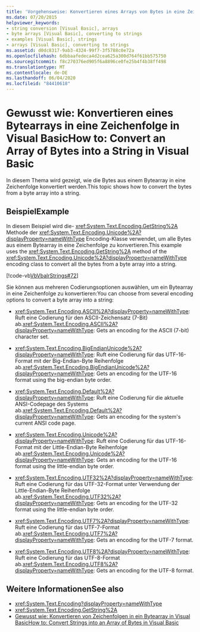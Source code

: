 ```yaml
---
title: 'Vorgehensweise: Konvertieren eines Arrays von Bytes in eine Zeichenfolge'
ms.date: 07/20/2015
helpviewer_keywords:
- string conversion [Visual Basic], arrays
- byte arrays [Visual Basic], converting to strings
- examples [Visual Basic], strings
- arrays [Visual Basic], converting to strings
ms.assetid: d0dc8317-9ab3-4324-99f7-3f5788c0e72a
ms.openlocfilehash: 6dbbaafedeca4d2cea625a300d764f61bb575750
ms.sourcegitcommit: f8c270376ed905f6a8896ce0fe25b4f4b38ff498
ms.translationtype: MT
ms.contentlocale: de-DE
ms.lasthandoff: 06/04/2020
ms.locfileid: "84410618"
---
```

# <a name="how-to-convert-an-array-of-bytes-into-a-string-in-visual-basic"></a><span data-ttu-id="f6c74-102">Gewusst wie: Konvertieren eines Bytearrays in eine Zeichenfolge in Visual Basic</span><span class="sxs-lookup"><span data-stu-id="f6c74-102">How to: Convert an Array of Bytes into a String in Visual Basic</span></span>
<span data-ttu-id="f6c74-103">In diesem Thema wird gezeigt, wie die Bytes aus einem Bytearray in eine Zeichenfolge konvertiert werden.</span><span class="sxs-lookup"><span data-stu-id="f6c74-103">This topic shows how to convert the bytes from a byte array into a string.</span></span>  
  
## <a name="example"></a><span data-ttu-id="f6c74-104">Beispiel</span><span class="sxs-lookup"><span data-stu-id="f6c74-104">Example</span></span>  
 <span data-ttu-id="f6c74-105">In diesem Beispiel wird die- <xref:System.Text.Encoding.GetString%2A> Methode der <xref:System.Text.Encoding.Unicode%2A?displayProperty=nameWithType> Encoding-Klasse verwendet, um alle Bytes aus einem Bytearray in eine Zeichenfolge zu konvertieren.</span><span class="sxs-lookup"><span data-stu-id="f6c74-105">This example uses the <xref:System.Text.Encoding.GetString%2A> method of the <xref:System.Text.Encoding.Unicode%2A?displayProperty=nameWithType> encoding class to convert all the bytes from a byte array into a string.</span></span>  
  
 [!code-vb[VbVbalrStrings#72](~/samples/snippets/visualbasic/VS_Snippets_VBCSharp/VbVbalrStrings/VB/Class2.vb#72)]  
  
 <span data-ttu-id="f6c74-106">Sie können aus mehreren Codierungsoptionen auswählen, um ein Bytearray in eine Zeichenfolge zu konvertieren:</span><span class="sxs-lookup"><span data-stu-id="f6c74-106">You can choose from several encoding options to convert a byte array into a string:</span></span>  
  
- <span data-ttu-id="f6c74-107"><xref:System.Text.Encoding.ASCII%2A?displayProperty=nameWithType>: Ruft eine Codierung für den ASCII-Zeichensatz (7-Bit) ab.</span><span class="sxs-lookup"><span data-stu-id="f6c74-107"><xref:System.Text.Encoding.ASCII%2A?displayProperty=nameWithType>: Gets an encoding for the ASCII (7-bit) character set.</span></span>  
  
- <span data-ttu-id="f6c74-108"><xref:System.Text.Encoding.BigEndianUnicode%2A?displayProperty=nameWithType>: Ruft eine Codierung für das UTF-16-Format mit der Big-Endian-Byte Reihenfolge ab.</span><span class="sxs-lookup"><span data-stu-id="f6c74-108"><xref:System.Text.Encoding.BigEndianUnicode%2A?displayProperty=nameWithType>: Gets an encoding for the UTF-16 format using the big-endian byte order.</span></span>  
  
- <span data-ttu-id="f6c74-109"><xref:System.Text.Encoding.Default%2A?displayProperty=nameWithType>: Ruft eine Codierung für die aktuelle ANSI-Codepage des Systems ab.</span><span class="sxs-lookup"><span data-stu-id="f6c74-109"><xref:System.Text.Encoding.Default%2A?displayProperty=nameWithType>: Gets an encoding for the system's current ANSI code page.</span></span>  
  
- <span data-ttu-id="f6c74-110"><xref:System.Text.Encoding.Unicode%2A?displayProperty=nameWithType>: Ruft eine Codierung für das UTF-16-Format mit der Little-Endian-Byte Reihenfolge ab.</span><span class="sxs-lookup"><span data-stu-id="f6c74-110"><xref:System.Text.Encoding.Unicode%2A?displayProperty=nameWithType>: Gets an encoding for the UTF-16 format using the little-endian byte order.</span></span>  
  
- <span data-ttu-id="f6c74-111"><xref:System.Text.Encoding.UTF32%2A?displayProperty=nameWithType>: Ruft eine Codierung für das UTF-32-Format unter Verwendung der Little-Endian-Byte Reihenfolge ab.</span><span class="sxs-lookup"><span data-stu-id="f6c74-111"><xref:System.Text.Encoding.UTF32%2A?displayProperty=nameWithType>: Gets an encoding for the UTF-32 format using the little-endian byte order.</span></span>  
  
- <span data-ttu-id="f6c74-112"><xref:System.Text.Encoding.UTF7%2A?displayProperty=nameWithType>: Ruft eine Codierung für das UTF-7-Format ab.</span><span class="sxs-lookup"><span data-stu-id="f6c74-112"><xref:System.Text.Encoding.UTF7%2A?displayProperty=nameWithType>: Gets an encoding for the UTF-7 format.</span></span>  
  
- <span data-ttu-id="f6c74-113"><xref:System.Text.Encoding.UTF8%2A?displayProperty=nameWithType>: Ruft eine Codierung für das UTF-8-Format ab.</span><span class="sxs-lookup"><span data-stu-id="f6c74-113"><xref:System.Text.Encoding.UTF8%2A?displayProperty=nameWithType>: Gets an encoding for the UTF-8 format.</span></span>  
  
## <a name="see-also"></a><span data-ttu-id="f6c74-114">Weitere Informationen</span><span class="sxs-lookup"><span data-stu-id="f6c74-114">See also</span></span>

- <xref:System.Text.Encoding?displayProperty=nameWithType>
- <xref:System.Text.Encoding.GetString%2A>
- [<span data-ttu-id="f6c74-115">Gewusst wie: Konvertieren von Zeichenfolgen in ein Bytearray in Visual Basic</span><span class="sxs-lookup"><span data-stu-id="f6c74-115">How to: Convert Strings into an Array of Bytes in Visual Basic</span></span>](how-to-convert-strings-into-an-array-of-bytes.md)
